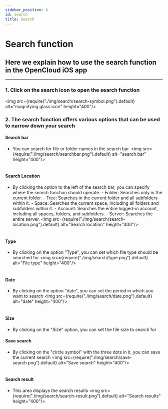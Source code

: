 ```yaml
---
sidebar_position: 4
id: search
title: Search
---
```


# Search function

## Here we explain how to use the search function in the OpenCloud iOS app

---

### 1. Click on the search icon to open the search function

<img src={require("./img/search/search-symbol.png").default} alt="magnifying glass icon" height="400"/>
<br/>

### 2. The search function offers various options that can be used to narrow down your search

#### Search bar

- You can search for file or folder names in the search bar.
  <img src={require("./img/search/searchbar.png").default} alt="search bar" height="400"/>
  <br/><br/>

#### Search Location

- By clicking the option to the left of the search bar, you can specify where the search function should operate. - Folder: Searches only in the current folder. - Tree: Searches in the current folder and all subfolders within it. - Space: Searches the current space, including all folders and subfolders within it. - Account: Searches the entire logged-in account, including all spaces, folders, and subfolders. - Server: Searches the entire server.
  <img src={require("./img/search/search-location.png").default} alt="Search location" height="400"/>
  <br/><br/>

#### Type

- By clicking on the option "Type", you can set which file type should be searched for
  <img src={require("./img/search/type.png").default} alt="File type" height="400"/>
  <br/><br/>

#### Date

- By clicking on the option "date", you can set the period in which you want to search
  <img src={require("./img/search/date.png").default} alt="date" height="400"/>
  <br/><br/>

#### Size

- By clicking on the "Size" option, you can set the file size to search for

#### Save search

- By clicking on the "circle symbol" with the three dots in it, you can save the current search
  <img src={require("./img/search/save-search.png").default} alt="Save search" height="400"/>
  <br/><br/>

#### Search result

- This area displays the search results
  <img src={require("./img/search/search-result.png").default} alt="Search results" height="400"/>
  <br/><br/>
